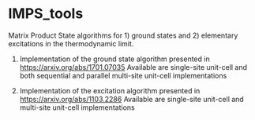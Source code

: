 # IMPS_tools
Matrix Product State algorithms for 1) ground states and 2) elementary excitations in the thermodynamic limit.

1) Implementation of the ground state algorithm presented in https://arxiv.org/abs/1701.07035
Available are single-site unit-cell and both sequential and parallel multi-site unit-cell implementations

2) Implementation of the excitation algorithm presented in https://arxiv.org/abs/1103.2286
Available are single-site unit-cell and multi-site unit-cell implementations
